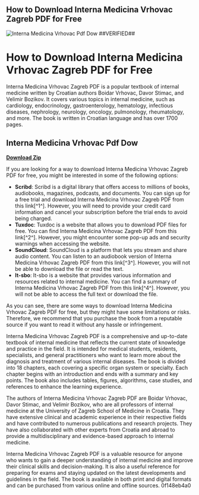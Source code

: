 ## How to Download Interna Medicina Vrhovac Zagreb PDF for Free

 
![Interna Medicina Vrhovac Pdf Dow ##VERIFIED##](https://www.ncbi.nlm.nih.gov/corehtml/pmc/pmcgifs/pmc-card-share.jpg?_=0)

 
# How to Download Interna Medicina Vrhovac Zagreb PDF for Free
 
Interna Medicina Vrhovac Zagreb PDF is a popular textbook of internal medicine written by Croatian authors Boidar Vrhovac, Davor Stimac, and Velimir Bozikov. It covers various topics in internal medicine, such as cardiology, endocrinology, gastroenterology, hematology, infectious diseases, nephrology, neurology, oncology, pulmonology, rheumatology, and more. The book is written in Croatian language and has over 1700 pages.
 
## Interna Medicina Vrhovac Pdf Dow


[**Download Zip**](https://soawresotni.blogspot.com/?d=2tKEyN)

 
If you are looking for a way to download Interna Medicina Vrhovac Zagreb PDF for free, you might be interested in some of the following options:
 
- **Scribd**: Scribd is a digital library that offers access to millions of books, audiobooks, magazines, podcasts, and documents. You can sign up for a free trial and download Interna Medicina Vrhovac Zagreb PDF from this link[^1^]. However, you will need to provide your credit card information and cancel your subscription before the trial ends to avoid being charged.
- **Tuxdoc**: Tuxdoc is a website that allows you to download PDF files for free. You can find Interna Medicina Vrhovac Zagreb PDF from this link[^2^]. However, you might encounter some pop-up ads and security warnings when accessing the website.
- **SoundCloud**: SoundCloud is a platform that lets you stream and share audio content. You can listen to an audiobook version of Interna Medicina Vrhovac Zagreb PDF from this link[^3^]. However, you will not be able to download the file or read the text.
- **It-sbo**: It-sbo is a website that provides various information and resources related to internal medicine. You can find a summary of Interna Medicina Vrhovac Zagreb PDF from this link[^4^]. However, you will not be able to access the full text or download the file.

As you can see, there are some ways to download Interna Medicina Vrhovac Zagreb PDF for free, but they might have some limitations or risks. Therefore, we recommend that you purchase the book from a reputable source if you want to read it without any hassle or infringement.
  
Interna Medicina Vrhovac Zagreb PDF is a comprehensive and up-to-date textbook of internal medicine that reflects the current state of knowledge and practice in the field. It is intended for medical students, residents, specialists, and general practitioners who want to learn more about the diagnosis and treatment of various internal diseases. The book is divided into 18 chapters, each covering a specific organ system or specialty. Each chapter begins with an introduction and ends with a summary and key points. The book also includes tables, figures, algorithms, case studies, and references to enhance the learning experience.
 
The authors of Interna Medicina Vrhovac Zagreb PDF are Boidar Vrhovac, Davor Stimac, and Velimir Bozikov, who are all professors of internal medicine at the University of Zagreb School of Medicine in Croatia. They have extensive clinical and academic experience in their respective fields and have contributed to numerous publications and research projects. They have also collaborated with other experts from Croatia and abroad to provide a multidisciplinary and evidence-based approach to internal medicine.
 
Interna Medicina Vrhovac Zagreb PDF is a valuable resource for anyone who wants to gain a deeper understanding of internal medicine and improve their clinical skills and decision-making. It is also a useful reference for preparing for exams and staying updated on the latest developments and guidelines in the field. The book is available in both print and digital formats and can be purchased from various online and offline sources.
 0f148eb4a0
